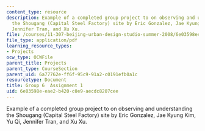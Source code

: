 ```yaml
---
content_type: resource
description: Example of a completed group project to on observing and understanding
  the Shougang (Capital Steel Factory) site by Eric Gonzalez, Jae Kyung Kim, Yu Qi,
  Jennifer Tran, and Xu Xu.
file: /courses/11-307-beijing-urban-design-studio-summer-2008/6e03598eeae2b420c0e9aecdc8207cee_group6_assn1.pdf
file_type: application/pdf
learning_resource_types:
- Projects
ocw_type: OCWFile
parent_title: Projects
parent_type: CourseSection
parent_uid: 6a77762e-ff6f-95c9-91a2-c0191efb0a1c
resourcetype: Document
title: Group 6  Assignment 1
uid: 6e03598e-eae2-b420-c0e9-aecdc8207cee
---
```

Example of a completed group project to on observing and understanding the Shougang (Capital Steel Factory) site by Eric Gonzalez, Jae Kyung Kim, Yu Qi, Jennifer Tran, and Xu Xu.

